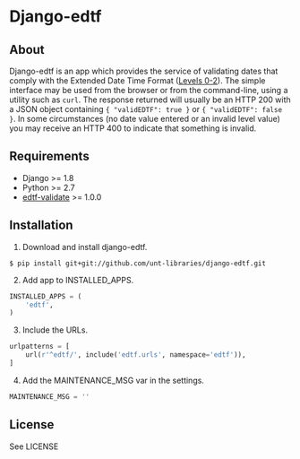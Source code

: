 Django-edtf
===========


About
-----

Django-edtf is an app which provides the service of validating dates that comply with the
Extended Date Time Format ([Levels 0-2](http://www.loc.gov/standards/datetime/pre-submission.html)).
The simple interface may be used from the browser or from the command-line, using a utility
such as `curl`. The response returned will usually be an HTTP 200 with a JSON object
containing `{ "validEDTF": true }` or `{ "validEDTF": false }`. In some circumstances (no date value
entered or an invalid level value) you may receive an HTTP 400 to indicate that something is invalid.


Requirements
------------

* Django >= 1.8
* Python >= 2.7
* [edtf-validate](https://github.com/unt-libraries/edtf-validate) >= 1.0.0


Installation
------------

1. Download and install django-edtf.

```console
$ pip install git+git://github.com/unt-libraries/django-edtf.git
```

2. Add app to INSTALLED_APPS.

```python
INSTALLED_APPS = (
    'edtf',
)
```

3. Include the URLs.

```python
urlpatterns = [
    url(r'^edtf/', include('edtf.urls', namespace='edtf')),
]
```

4. Add the MAINTENANCE_MSG var in the settings.

```python
MAINTENANCE_MSG = ''
```

License
-------

See LICENSE
